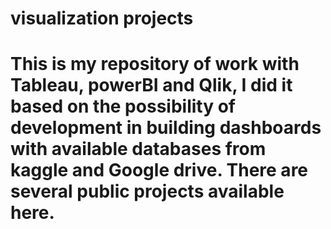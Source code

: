 # visualization projects
# This is my repository of work with Tableau, powerBI and Qlik, I did it based on the possibility of development in building dashboards with available databases from kaggle and Google drive. There are several public projects available here.
